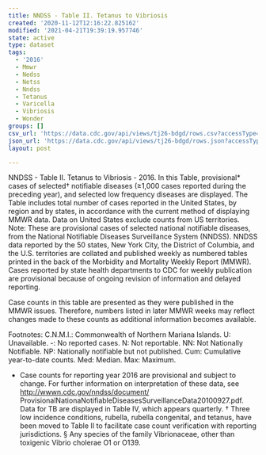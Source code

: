 ```yaml
---
title: NNDSS - Table II. Tetanus to Vibriosis
created: '2020-11-12T12:16:22.825162'
modified: '2021-04-21T19:39:19.957746'
state: active
type: dataset
tags:
  - '2016'
  - Mmwr
  - Nedss
  - Netss
  - Nndss
  - Tetanus
  - Varicella
  - Vibriosis
  - Wonder
groups: []
csv_url: 'https://data.cdc.gov/api/views/tj26-bdgd/rows.csv?accessType=DOWNLOAD'
json_url: 'https://data.cdc.gov/api/views/tj26-bdgd/rows.json?accessType=DOWNLOAD'
layout: post

---
```

NNDSS - Table II. Tetanus to Vibriosis - 2016.  In this Table, provisional* cases of selected† notifiable diseases (≥1,000 cases reported during the preceding year), and selected low frequency diseases are displayed. The Table includes total number of cases reported in the United States, by region and by states, in accordance with the current method of displaying MMWR data.  Data on United States exclude counts from US territories.
Note:
These are provisional cases of selected national notifiable diseases, from the National Notifiable Diseases Surveillance System (NNDSS). NNDSS data reported by the 50 states, New York City, the District of Columbia, and the U.S. territories are collated and published weekly as numbered tables printed in the back of the Morbidity and Mortality Weekly Report (MMWR). Cases reported by state health departments to CDC for weekly publication are provisional because of ongoing revision of information and delayed reporting. 

Case counts in this table are presented as they were published in the MMWR issues. Therefore, numbers listed in later MMWR weeks may reflect changes made to these counts as additional information becomes available. 

Footnotes:
C.N.M.I.: Commonwealth of Northern Mariana Islands. 
U: Unavailable.    -: No reported cases.    N: Not reportable.    NN: Not Nationally Notifiable.  NP:  Nationally notifiable but not published.    Cum: Cumulative year-to-date counts.    Med: Median.    Max: Maximum.

* Case counts for reporting year 2016 are provisional and subject to change.  For further information on interpretation of these data, see http://wwwn.cdc.gov/nndss/document/ ProvisionalNationaNotifiableDiseasesSurveillanceData20100927.pdf.  Data for TB are displayed in Table IV, which appears quarterly. 
† Three low incidence conditions, rubella, rubella congenital, and tetanus, have been moved to Table II to facilitate case count verification with reporting jurisdictions. 
§ Any species of the family Vibrionaceae, other than toxigenic Vibrio cholerae O1 or O139.
